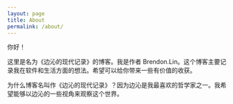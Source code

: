 ```yaml
---
layout: page
title: About
permalink: /about/
---
```


你好！

这里是名为《边沁的现代记录》的博客。我是作者 Brendon.Lin。这个博客主要记录我在软件和生活方面的想法。希望可以给你带来一些有价值的收获。

为什么博客名叫作《边沁的现代记录》？因为边沁是我最喜欢的哲学家之一。我希望能够以边沁的一些视角来观察这个世界。
